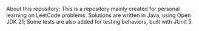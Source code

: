 About this repository:
  This is a repository mainly created for personal learning on LeetCode problems.
    Solutions are written in Java, using Open JDK 21;
    Some tests are also added for testing behaviors, built with JUnit 5.

